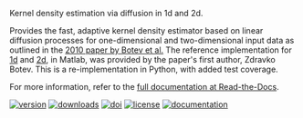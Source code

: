 ﻿Kernel density estimation via diffusion in 1d and 2d.

Provides the fast, adaptive kernel density estimator based on linear
diffusion processes for one-dimensional and two-dimensional input data
as outlined in the [2010 paper by Botev et al.][1] The reference
implementation for [1d][2] and [2d][3], in Matlab, was provided by the
paper's first author, Zdravko Botev. This is a re-implementation in
Python, with added test coverage.

For more information, refer to the [full documentation at
Read-the-Docs][4].


[1]: https://dx.doi.org/10.1214/10-AOS799
[2]: https://mathworks.com/matlabcentral/fileexchange/14034
[3]: https://mathworks.com/matlabcentral/fileexchange/17204
[4]: https://kde-diffusion.readthedocs.io


[![version](https://img.shields.io/pypi/v/kde-diffusion.svg)](https://pypi.python.org/pypi/kde-diffusion)
[![downloads](https://pepy.tech/badge/kde-diffusion)](https://pepy.tech/project/kde-diffusion)
[![doi](https://zenodo.org/badge/263433787.svg)](https://zenodo.org/badge/latestdoi/263433787)
[![license](https://img.shields.io/badge/License-MIT-green.svg)](https://opensource.org/licenses/MIT)
[![documentation](https://readthedocs.org/projects/kde-diffusion/badge/?version=latest)](https://kde-diffusion.readthedocs.io/en/latest/?badge=latest)
